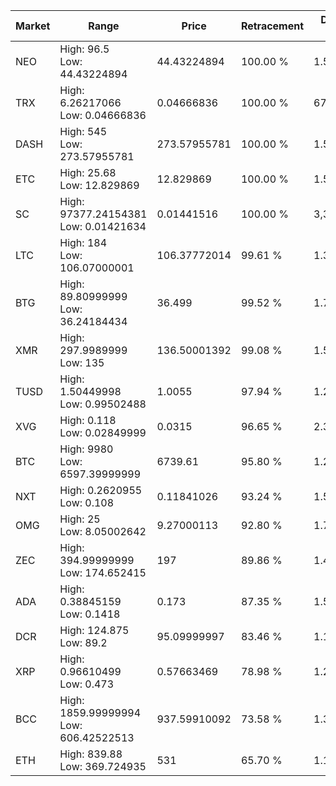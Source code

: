 | Market | Range | Price| Retracement | Doubles to 50% |
| --- | --- | --- | --- | --- |
| NEO | High: 96.5<br />Low: 44.43224894 | 44.43224894 | 100.00 % | 1.59 |
| TRX | High: 6.26217066<br />Low: 0.04666836 | 0.04666836 | 100.00 % | 67.59 |
| DASH | High: 545<br />Low: 273.57955781 | 273.57955781 | 100.00 % | 1.50 |
| ETC | High: 25.68<br />Low: 12.829869 | 12.829869 | 100.00 % | 1.50 |
| SC | High: 97377.24154381<br />Low: 0.01421634 | 0.01441516 | 100.00 % | 3,377,598.85 |
| LTC | High: 184<br />Low: 106.07000001 | 106.37772014 | 99.61 % | 1.36 |
| BTG | High: 89.80999999<br />Low: 36.24184434 | 36.499 | 99.52 % | 1.73 |
| XMR | High: 297.9989999<br />Low: 135 | 136.50001392 | 99.08 % | 1.59 |
| TUSD | High: 1.50449998<br />Low: 0.99502488 | 1.0055 | 97.94 % | 1.24 |
| XVG | High: 0.118<br />Low: 0.02849999 | 0.0315 | 96.65 % | 2.33 |
| BTC | High: 9980<br />Low: 6597.39999999 | 6739.61 | 95.80 % | 1.23 |
| NXT | High: 0.2620955<br />Low: 0.108 | 0.11841026 | 93.24 % | 1.56 |
| OMG | High: 25<br />Low: 8.05002642 | 9.27000113 | 92.80 % | 1.78 |
| ZEC | High: 394.99999999<br />Low: 174.652415 | 197 | 89.86 % | 1.45 |
| ADA | High: 0.38845159<br />Low: 0.1418 | 0.173 | 87.35 % | 1.53 |
| DCR | High: 124.875<br />Low: 89.2 | 95.09999997 | 83.46 % | 1.13 |
| XRP | High: 0.96610499<br />Low: 0.473 | 0.57663469 | 78.98 % | 1.25 |
| BCC | High: 1859.99999994<br />Low: 606.42522513 | 937.59910092 | 73.58 % | 1.32 |
| ETH | High: 839.88<br />Low: 369.724935 | 531 | 65.70 % | 1.14 |
